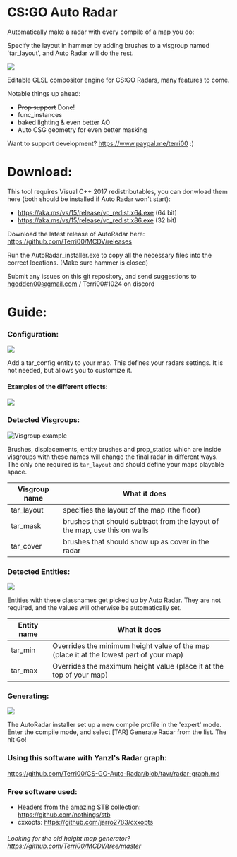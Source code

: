 # CS:GO Auto Radar
Automatically make a radar with every compile of a map you do:

Specify the layout in hammer by adding brushes to a visgroup named 'tar_layout', and Auto Radar will do the rest.

![](https://i.imgur.com/jNWULV0.png)

Editable GLSL compositor engine for CS:GO Radars, many features to come.

Notable things up ahead:
- ~~Prop support~~ Done!
- func_instances
- baked lighting & even better AO
- Auto CSG geometry for even better masking

Want to support development? https://www.paypal.me/terri00 :)

# Download:
This tool requires Visual C++ 2017 redistributables, you can donwload them here (both should be installed if Auto Radar won't start):

- https://aka.ms/vs/15/release/vc_redist.x64.exe (64 bit)
- https://aka.ms/vs/15/release/vc_redist.x86.exe (32 bit)

Download the latest release of AutoRadar here: https://github.com/Terri00/MCDV/releases

Run the AutoRadar_installer.exe to copy all the necessary files into the correct locations. (Make sure hammer is closed)

Submit any issues on this git repository, and send suggestions to hgodden00@gmail.com / Terri00#1024 on discord

# Guide:

### Configuration: 
![](https://i.imgur.com/w2M0Ap9.png)

Add a tar_config entity to your map. This defines your radars settings. It is not needed, but allows you to customize it.

#### Examples of the different effects:
![](https://i.imgur.com/tE72qG2.png)

### Detected Visgroups:
![Visgroup example](https://i.imgur.com/fXozJkj.png)

Brushes, displacements, entity brushes and prop_statics which are inside visgroups with these names will change the final radar in different ways. The only one required is `tar_layout` and should define your maps playable space.

| Visgroup name | What it does                                            |
|---------------|---------------------------------------------------------|
| tar_layout   | specifies the layout of the map (the floor)             |
| tar_mask | brushes that should subtract from the layout of the map, use this on walls |
| tar_cover    | brushes that should show up as cover in the radar    |

### Detected Entities:
![](https://i.imgur.com/PyPuPh5.png)

Entities with these classnames get picked up by Auto Radar. They are not required, and the values will otherwise be automatically set.

| Entity name     | What it does                                  |
|-----------------|-----------------------------------------------|
| tar_min | Overrides the minimum height value of the map (place it at the lowest part of your map) |
| tar_max | Overrides the maximum height value (place it at the top of your map) |

### Generating:
![](https://i.imgur.com/Y1l9eDC.png)

The AutoRadar installer set up a new compile profile in the 'expert' mode. Enter the compile mode, and select [TAR] Generate Radar from the list. The hit Go!

### Using this software with Yanzl's Radar graph:
https://github.com/Terri00/CS-GO-Auto-Radar/blob/tavr/radar-graph.md

### Free software used:
- Headers from the amazing STB collection: https://github.com/nothings/stb
- cxxopts: https://github.com/jarro2783/cxxopts

###### Looking for the old height map generator? https://github.com/Terri00/MCDV/tree/master
